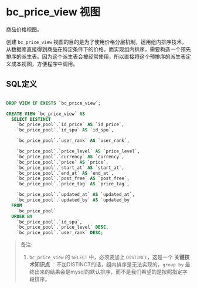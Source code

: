 # bc_price_view 视图

商品价格视图。

创建 `bc_price_view` 视图的目的是为了使用价格分层机制，运用组内排序技术，从数据库直接得到商品在特定条件下的价格。而实现组内排序，需要构造一个预先排序的派生表。因为这个派生表会被经常使用，所以直接将这个预排序的派生表定义成本视图，方便程序中调用。

## SQL定义

```sql

DROP VIEW IF EXISTS `bc_price_view`;

CREATE VIEW `bc_price_view` AS
  SELECT DISTINCT
    `bc_price_pool`.`id_price` AS `id_price`,
    `bc_price_pool`.`id_spu` AS `id_spu`,

    `bc_price_pool`.`user_rank` AS `user_rank`,

    `bc_price_pool`.`price_level` AS `price_level`,
    `bc_price_pool`.`currency` AS `currency`,
    `bc_price_pool`.`price` AS `price`,
    `bc_price_pool`.`start_at` AS `start_at`,
    `bc_price_pool`.`end_at` AS `end_at`,
    `bc_price_pool`.`post_free` AS `post_free`,
    `bc_price_pool`.`price_tag` AS `price_tag`,

    `bc_price_pool`.`updated_at` AS `updated_at`,
    `bc_price_pool`.`updated_by` AS `updated_by`
  FROM
    `bc_price_pool`
  ORDER BY
    `bc_price_pool`.`id_spu`,
    `bc_price_pool`.`price_level` DESC,
    `bc_price_pool`.`user_rank` DESC;

```

> 备注:
> 1. `bc_price_view` 的 `SELECT` 中，必须要加上 `DISTINCT`，这是一个 **关键技术知识点** ：不加DISTINCT的话，组内排序是无法实现的，`group by` 最终出来的结果会是mysql的默认排序，而不是我们希望的是按照指定字段排序。
